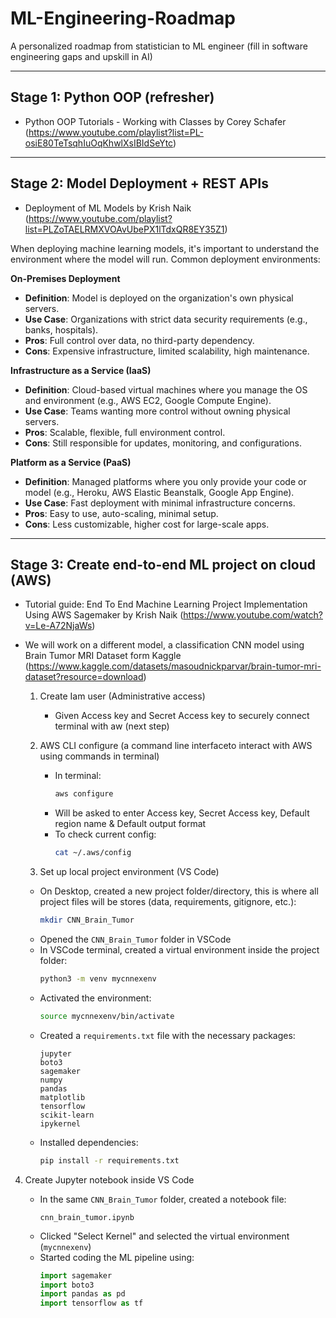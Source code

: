 # ML-Engineering-Roadmap


A personalized roadmap from statistician to ML engineer (fill in software engineering gaps and upskill in AI)

---

## Stage 1: Python OOP (refresher)
- Python OOP Tutorials - Working with Classes by Corey Schafer (https://www.youtube.com/playlist?list=PL-osiE80TeTsqhIuOqKhwlXsIBIdSeYtc) 

---

## Stage 2: Model Deployment + REST APIs
- Deployment of ML Models by Krish Naik (https://www.youtube.com/playlist?list=PLZoTAELRMXVOAvUbePX1lTdxQR8EY35Z1)

When deploying machine learning models, it's important to understand the environment where the model will run. Common deployment environments:

**On-Premises Deployment**
- **Definition**: Model is deployed on the organization's own physical servers.
- **Use Case**: Organizations with strict data security requirements (e.g., banks, hospitals).
- **Pros**: Full control over data, no third-party dependency.
- **Cons**: Expensive infrastructure, limited scalability, high maintenance.

**Infrastructure as a Service (IaaS)**
- **Definition**: Cloud-based virtual machines where you manage the OS and environment (e.g., AWS EC2, Google Compute Engine).
- **Use Case**: Teams wanting more control without owning physical servers.
- **Pros**: Scalable, flexible, full environment control.
- **Cons**: Still responsible for updates, monitoring, and configurations.

**Platform as a Service (PaaS)**
- **Definition**: Managed platforms where you only provide your code or model (e.g., Heroku, AWS Elastic Beanstalk, Google App Engine).
- **Use Case**: Fast deployment with minimal infrastructure concerns.
- **Pros**: Easy to use, auto-scaling, minimal setup.
- **Cons**: Less customizable, higher cost for large-scale apps.



---


## Stage 3: Create end-to-end ML project on cloud (AWS)

- Tutorial guide: End To End Machine Learning Project Implementation Using AWS Sagemaker by Krish Naik (https://www.youtube.com/watch?v=Le-A72NjaWs)
- We will work on a different model, a classification CNN model using Brain Tumor MRI Dataset form Kaggle (https://www.kaggle.com/datasets/masoudnickparvar/brain-tumor-mri-dataset?resource=download)

  1. Create Iam user (Administrative access)
     - Given Access key and Secret Access key to securely connect terminal with aw (next step)
  
  2. AWS CLI configure (a command line interfaceto interact with AWS using commands in terminal)
     - In terminal:
       ```bash
       aws configure
       ```
     - Will be asked to enter Access key, Secret Access key, Default region name & Default output format
     - To check current config:
       ```bash
       cat ~/.aws/config
       ```
  3. Set up local project environment (VS Code)
   - On Desktop, created a new project folder/directory, this is where all project files will be stores (data, requirements, gitignore, etc.):
     ```bash
     mkdir CNN_Brain_Tumor
     ```
   - Opened the `CNN_Brain_Tumor` folder in VSCode
   - In VSCode terminal, created a virtual environment inside the project folder:
     ```bash
     python3 -m venv mycnnexenv
     ```
   - Activated the environment:
     ```bash
     source mycnnexenv/bin/activate  
     ```
   - Created a `requirements.txt` file with the necessary packages:
     ```text
     jupyter
     boto3
     sagemaker
     numpy
     pandas
     matplotlib
     tensorflow
     scikit-learn
     ipykernel
     ```
   - Installed dependencies:
     ```bash
     pip install -r requirements.txt
     ```
4. Create Jupyter notebook inside VS Code

   - In the same `CNN_Brain_Tumor` folder, created a notebook file:
     ```
     cnn_brain_tumor.ipynb
     ```
   - Clicked "Select Kernel" and selected the virtual environment (`mycnnexenv`)
   - Started coding the ML pipeline using:
     ```python
     import sagemaker
     import boto3
     import pandas as pd
     import tensorflow as tf
     ```

